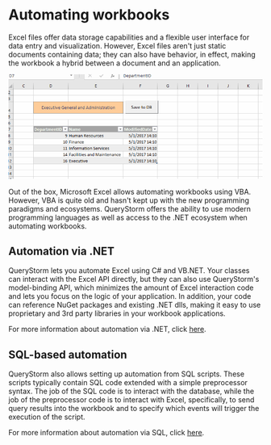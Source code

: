 # Automating workbooks

Excel files offer data storage capabilities and a flexible user interface for data entry and visualization. However, Excel files aren't just static documents containing data; they can also have behavior, in effect, making the workbook a hybrid between a document and an application.

![Automation DB example](../Images/automation_db_example.gif)

Out of the box, Microsoft Excel allows automating workbooks using VBA. However, VBA is quite old and hasn't kept up with the new programming paradigms and ecosystems. QueryStorm offers the ability to use modern programming languages as well as access to the .NET ecosystem when automating workbooks.

## Automation via .NET

QueryStorm lets you automate Excel using C# and VB.NET. Your classes can interact with the Excel API directly, but they can also use QueryStorm's model-binding API, which minimizes the amount of Excel interaction code and lets you focus on the logic of your application. In addition, your code can reference NuGet packages and existing .NET dlls, making it easy to use proprietary and 3rd party libraries in your workbook applications. 

For more information about automation via .NET, click [here](../Automation_with_dotnet).

## SQL-based automation

QueryStorm also allows setting up automation from SQL scripts. These scripts typically contain SQL code extended with a simple preprocessor syntax. The job of the SQL code is to interact with the database, while the job of the preprocessor code is to interact with Excel, specifically, to send query results into the workbook and to specify which events will trigger the execution of the script.

For more information about automation via SQL, click [here](../Automation_with_SQL).
